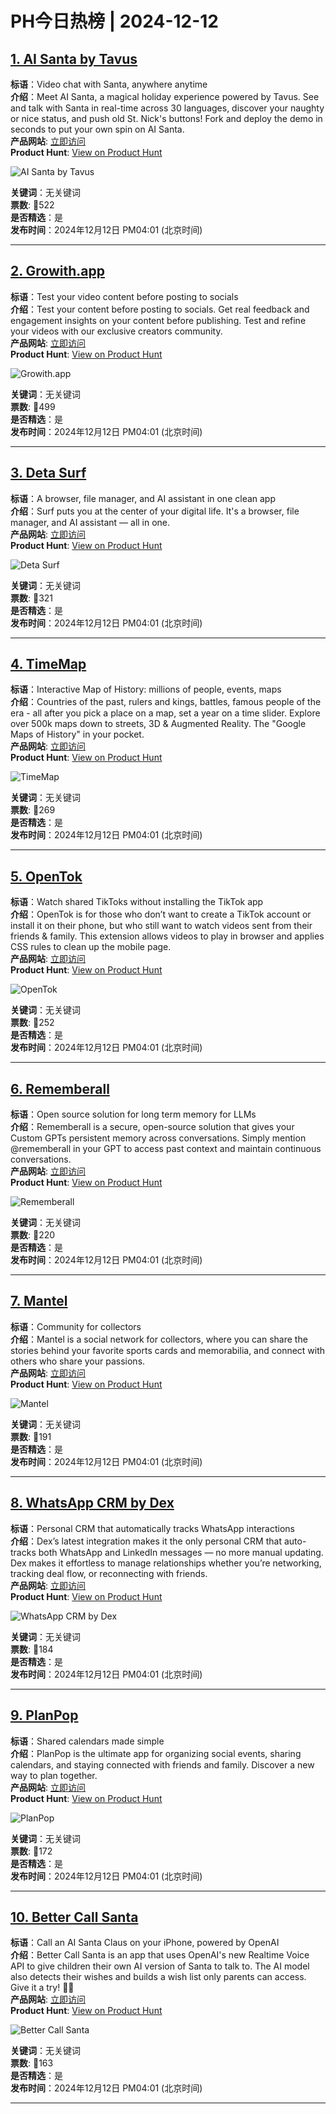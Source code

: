 # PH今日热榜 | 2024-12-12

## [1. AI Santa by Tavus](https://www.producthunt.com/posts/ai-santa-by-tavus?utm_campaign=producthunt-api&utm_medium=api-v2&utm_source=Application%3A+linewalker+%28ID%3A+135281%29)  
**标语**：Video chat with Santa, anywhere anytime  
**介绍**：Meet AI Santa, a magical holiday experience powered by Tavus. See and talk with Santa in real-time across 30 languages, discover your naughty or nice status, and push old St. Nick's buttons! Fork and deploy the demo in seconds to put your own spin on AI Santa.  
**产品网站**: [立即访问](https://www.producthunt.com/r/WHJGCBZDIHSPAW?utm_campaign=producthunt-api&utm_medium=api-v2&utm_source=Application%3A+linewalker+%28ID%3A+135281%29)  
**Product Hunt**: [View on Product Hunt](https://www.producthunt.com/posts/ai-santa-by-tavus?utm_campaign=producthunt-api&utm_medium=api-v2&utm_source=Application%3A+linewalker+%28ID%3A+135281%29)  

![AI Santa by Tavus](https://ph-files.imgix.net/437b53e7-dc71-4486-96dd-070e0cc5b382.gif?auto=format&fit=crop&frame=1&h=512&w=1024)  

**关键词**：无关键词  
**票数**: 🔺522  
**是否精选**：是  
**发布时间**：2024年12月12日 PM04:01 (北京时间)  

---

## [2. Growith.app](https://www.producthunt.com/posts/growith-app?utm_campaign=producthunt-api&utm_medium=api-v2&utm_source=Application%3A+linewalker+%28ID%3A+135281%29)  
**标语**：Test your video content before posting to socials  
**介绍**：Test your content before posting to socials. Get real feedback and engagement insights on your content before publishing. Test and refine your videos with our exclusive creators community.  
**产品网站**: [立即访问](https://www.producthunt.com/r/SOF47YZDC47JV3?utm_campaign=producthunt-api&utm_medium=api-v2&utm_source=Application%3A+linewalker+%28ID%3A+135281%29)  
**Product Hunt**: [View on Product Hunt](https://www.producthunt.com/posts/growith-app?utm_campaign=producthunt-api&utm_medium=api-v2&utm_source=Application%3A+linewalker+%28ID%3A+135281%29)  

![Growith.app](https://ph-files.imgix.net/6da888eb-200a-47fd-af6a-0993cb1e0c82.jpeg?auto=format&fit=crop&frame=1&h=512&w=1024)  

**关键词**：无关键词  
**票数**: 🔺499  
**是否精选**：是  
**发布时间**：2024年12月12日 PM04:01 (北京时间)  

---

## [3. Deta Surf](https://www.producthunt.com/posts/deta-surf?utm_campaign=producthunt-api&utm_medium=api-v2&utm_source=Application%3A+linewalker+%28ID%3A+135281%29)  
**标语**：A browser, file manager, and AI assistant in one clean app  
**介绍**：Surf puts you at the center of your digital life. It's a browser, file manager, and AI assistant — all in one.  
**产品网站**: [立即访问](https://www.producthunt.com/r/MALOT2ZOZA2UUN?utm_campaign=producthunt-api&utm_medium=api-v2&utm_source=Application%3A+linewalker+%28ID%3A+135281%29)  
**Product Hunt**: [View on Product Hunt](https://www.producthunt.com/posts/deta-surf?utm_campaign=producthunt-api&utm_medium=api-v2&utm_source=Application%3A+linewalker+%28ID%3A+135281%29)  

![Deta Surf](https://ph-files.imgix.net/6afe674b-3af5-47ba-bf4f-29970424b2e8.png?auto=format&fit=crop&frame=1&h=512&w=1024)  

**关键词**：无关键词  
**票数**: 🔺321  
**是否精选**：是  
**发布时间**：2024年12月12日 PM04:01 (北京时间)  

---

## [4. TimeMap](https://www.producthunt.com/posts/timemap?utm_campaign=producthunt-api&utm_medium=api-v2&utm_source=Application%3A+linewalker+%28ID%3A+135281%29)  
**标语**：Interactive Map of History: millions of people, events, maps  
**介绍**：Countries of the past, rulers and kings, battles, famous people of the era - all after you pick a place on a map, set a year on a time slider. Explore over 500k maps down to streets, 3D & Augmented Reality. The "Google Maps of History" in your pocket.  
**产品网站**: [立即访问](https://www.producthunt.com/r/4A3TWZ5MV6F5AT?utm_campaign=producthunt-api&utm_medium=api-v2&utm_source=Application%3A+linewalker+%28ID%3A+135281%29)  
**Product Hunt**: [View on Product Hunt](https://www.producthunt.com/posts/timemap?utm_campaign=producthunt-api&utm_medium=api-v2&utm_source=Application%3A+linewalker+%28ID%3A+135281%29)  

![TimeMap](https://ph-files.imgix.net/f043180d-8ec8-4699-8112-aa565044daae.png?auto=format&fit=crop&frame=1&h=512&w=1024)  

**关键词**：无关键词  
**票数**: 🔺269  
**是否精选**：是  
**发布时间**：2024年12月12日 PM04:01 (北京时间)  

---

## [5. OpenTok](https://www.producthunt.com/posts/opentok?utm_campaign=producthunt-api&utm_medium=api-v2&utm_source=Application%3A+linewalker+%28ID%3A+135281%29)  
**标语**：Watch shared TikToks without installing the TikTok app  
**介绍**：OpenTok is for those who don’t want to create a TikTok account or install it on their phone, but who still want to watch videos sent from their friends & family. This extension allows videos to play in browser and applies CSS rules to clean up the mobile page.  
**产品网站**: [立即访问](https://www.producthunt.com/r/6ICHNYMVESLDR4?utm_campaign=producthunt-api&utm_medium=api-v2&utm_source=Application%3A+linewalker+%28ID%3A+135281%29)  
**Product Hunt**: [View on Product Hunt](https://www.producthunt.com/posts/opentok?utm_campaign=producthunt-api&utm_medium=api-v2&utm_source=Application%3A+linewalker+%28ID%3A+135281%29)  

![OpenTok](https://ph-files.imgix.net/ec965841-25f5-4f57-a506-b68e5975be4f.jpeg?auto=format&fit=crop&frame=1&h=512&w=1024)  

**关键词**：无关键词  
**票数**: 🔺252  
**是否精选**：是  
**发布时间**：2024年12月12日 PM04:01 (北京时间)  

---

## [6. Rememberall](https://www.producthunt.com/posts/rememberall?utm_campaign=producthunt-api&utm_medium=api-v2&utm_source=Application%3A+linewalker+%28ID%3A+135281%29)  
**标语**：Open source solution for long term memory for LLMs  
**介绍**：Rememberall is a secure, open-source solution that gives your Custom GPTs persistent memory across conversations. Simply mention @rememberall in your GPT to access past context and maintain continuous conversations.  
**产品网站**: [立即访问](https://www.producthunt.com/r/VP2TBC46QBWC5B?utm_campaign=producthunt-api&utm_medium=api-v2&utm_source=Application%3A+linewalker+%28ID%3A+135281%29)  
**Product Hunt**: [View on Product Hunt](https://www.producthunt.com/posts/rememberall?utm_campaign=producthunt-api&utm_medium=api-v2&utm_source=Application%3A+linewalker+%28ID%3A+135281%29)  

![Rememberall](https://ph-files.imgix.net/6873d551-015e-4974-9c5b-afefba1d5a77.png?auto=format&fit=crop&frame=1&h=512&w=1024)  

**关键词**：无关键词  
**票数**: 🔺220  
**是否精选**：是  
**发布时间**：2024年12月12日 PM04:01 (北京时间)  

---

## [7. Mantel](https://www.producthunt.com/posts/mantel-2?utm_campaign=producthunt-api&utm_medium=api-v2&utm_source=Application%3A+linewalker+%28ID%3A+135281%29)  
**标语**：Community for collectors  
**介绍**：Mantel is a social network for collectors, where you can share the stories behind your favorite sports cards and memorabilia, and connect with others who share your passions.  
**产品网站**: [立即访问](https://www.producthunt.com/r/EYP7Y33QFZT7I3?utm_campaign=producthunt-api&utm_medium=api-v2&utm_source=Application%3A+linewalker+%28ID%3A+135281%29)  
**Product Hunt**: [View on Product Hunt](https://www.producthunt.com/posts/mantel-2?utm_campaign=producthunt-api&utm_medium=api-v2&utm_source=Application%3A+linewalker+%28ID%3A+135281%29)  

![Mantel](https://ph-files.imgix.net/9899318e-fbb4-4076-9e2b-9ff4b036aeee.png?auto=format&fit=crop&frame=1&h=512&w=1024)  

**关键词**：无关键词  
**票数**: 🔺191  
**是否精选**：是  
**发布时间**：2024年12月12日 PM04:01 (北京时间)  

---

## [8. WhatsApp CRM by Dex](https://www.producthunt.com/posts/whatsapp-crm-by-dex?utm_campaign=producthunt-api&utm_medium=api-v2&utm_source=Application%3A+linewalker+%28ID%3A+135281%29)  
**标语**：Personal CRM that automatically tracks WhatsApp interactions  
**介绍**：Dex’s latest integration makes it the only personal CRM that auto-tracks both WhatsApp and LinkedIn messages — no more manual updating. Dex makes it effortless to manage relationships whether you’re networking, tracking deal flow, or reconnecting with friends.  
**产品网站**: [立即访问](https://www.producthunt.com/r/WB54WAZWTZZDQP?utm_campaign=producthunt-api&utm_medium=api-v2&utm_source=Application%3A+linewalker+%28ID%3A+135281%29)  
**Product Hunt**: [View on Product Hunt](https://www.producthunt.com/posts/whatsapp-crm-by-dex?utm_campaign=producthunt-api&utm_medium=api-v2&utm_source=Application%3A+linewalker+%28ID%3A+135281%29)  

![WhatsApp CRM by Dex](https://ph-files.imgix.net/9d1c74e3-6c63-4760-aa35-21268ea583ec.png?auto=format&fit=crop&frame=1&h=512&w=1024)  

**关键词**：无关键词  
**票数**: 🔺184  
**是否精选**：是  
**发布时间**：2024年12月12日 PM04:01 (北京时间)  

---

## [9. PlanPop](https://www.producthunt.com/posts/planpop?utm_campaign=producthunt-api&utm_medium=api-v2&utm_source=Application%3A+linewalker+%28ID%3A+135281%29)  
**标语**：Shared calendars made simple  
**介绍**：PlanPop is the ultimate app for organizing social events, sharing calendars, and staying connected with friends and family. Discover a new way to plan together.  
**产品网站**: [立即访问](https://www.producthunt.com/r/VWZGDXWHIRAYQW?utm_campaign=producthunt-api&utm_medium=api-v2&utm_source=Application%3A+linewalker+%28ID%3A+135281%29)  
**Product Hunt**: [View on Product Hunt](https://www.producthunt.com/posts/planpop?utm_campaign=producthunt-api&utm_medium=api-v2&utm_source=Application%3A+linewalker+%28ID%3A+135281%29)  

![PlanPop](https://ph-files.imgix.net/940f3044-1fcd-425e-ae3f-cdfd385d3c7c.png?auto=format&fit=crop&frame=1&h=512&w=1024)  

**关键词**：无关键词  
**票数**: 🔺172  
**是否精选**：是  
**发布时间**：2024年12月12日 PM04:01 (北京时间)  

---

## [10. Better Call Santa](https://www.producthunt.com/posts/better-call-santa?utm_campaign=producthunt-api&utm_medium=api-v2&utm_source=Application%3A+linewalker+%28ID%3A+135281%29)  
**标语**：Call an AI Santa Claus on your iPhone, powered by OpenAI  
**介绍**：Better Call Santa is an app that uses OpenAI's new Realtime Voice API to give children their own AI version of Santa to talk to. The AI model also detects their wishes and builds a wish list only parents can access. Give it a try! 🎄🎅  
**产品网站**: [立即访问](https://www.producthunt.com/r/A2GO4WFQ53TY77?utm_campaign=producthunt-api&utm_medium=api-v2&utm_source=Application%3A+linewalker+%28ID%3A+135281%29)  
**Product Hunt**: [View on Product Hunt](https://www.producthunt.com/posts/better-call-santa?utm_campaign=producthunt-api&utm_medium=api-v2&utm_source=Application%3A+linewalker+%28ID%3A+135281%29)  

![Better Call Santa](https://ph-files.imgix.net/e8507177-6eb5-4da0-9a1a-3b82a68bebc3.jpeg?auto=format&fit=crop&frame=1&h=512&w=1024)  

**关键词**：无关键词  
**票数**: 🔺163  
**是否精选**：是  
**发布时间**：2024年12月12日 PM04:01 (北京时间)  

---

